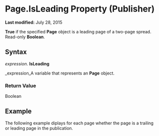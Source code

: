 
# Page.IsLeading Property (Publisher)

 **Last modified:** July 28, 2015

 **True** if the specified **Page** object is a leading page of a two-page spread. Read-only **Boolean**.

## Syntax

 _expression_. **IsLeading**

 _expression_A variable that represents an  **Page** object.


### Return Value

Boolean


## Example

The following example diplays for each page whether the page is a trailing or leading page in the publication.

